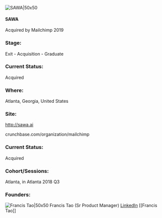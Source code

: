 

![SAWA|50x50](https://apimg.techstars.com/connect/images/image_files/607c80a934b5fb000795af25/original/AI-ExcellenceAward-2021_%281%29.png)

#### SAWA
Acquired by Mailchimp 2019

### Stage: 
Exit - Acquisition - Graduate 

### Current Status: 
Acquired

### Where:
Atlanta, Georgia, United States

### Site:
http://sawa.ai



crunchbase.com/organization/mailchimp

### Current Status: 
Acquired

### Cohort/Sessions: 
Atlanta, in Atlanta 2018 Q3

### Founders: 

![Francis Tao|50x50](https://apimg.techstars.com/connect/images/image_files/5b6a29d9a36c1135a0000265/original/2118866.jpg) Francis Tao (Sr Product Manager) [LinkedIn](https://linkedin.com/in/francistao) [[Francis Tao]]


